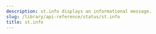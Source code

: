 ```yaml
---
description: st.info displays an informational message.
slug: /library/api-reference/status/st.info
title: st.info
---
```


<Autofunction function="streamlit.info" />